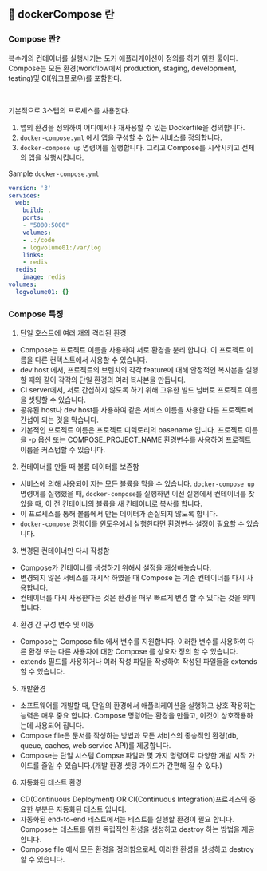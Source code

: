## 🐳 dockerCompose 란

### Compose 란?
복수개의 컨테이너를 실행시키는 도커 애플리케이션이 정의를 하기 위한 툴이다.  
Compose는 모든 환경(workflow에서 production, staging, development, testing)및 CI(워크플로우)를 포함한다.

<br>

기본적으로 3스텝의 프로세스를 사용한다. 
1. 앱의 환경을 정의하여 어디에서나 재사용할 수 있는 Dockerfile을 정의합니다.  
2. ``docker-compose.yml`` 에서 앱을 구성할 수 있는 서비스를 정의합니다.
3. ``docker-compose up`` 명령어를 실행합니다. 그리고 Compose를 시작시키고 전체의 앱을 실행시킵니다.

Sample ``docker-compose.yml``

```yml
version: '3'
services:
  web:
    build: .
    ports:
    - "5000:5000"
    volumes:
    - .:/code
    - logvolume01:/var/log
    links:
    - redis
  redis:
    image: redis
volumes:
  logvolume01: {}
```

### Compose 특징
1. 단일 호스트에 여러 개의 격리된 환경
* Compose는 프로젝트 이름을 사용하여 서로 환경을 분리 합니다. 이 프로젝트 이름을 다른 컨텍스트에서 사용할 수 있습니다.  
* dev host 에서, 프로젝트의 브렌치의 각각 feature에 대해 안정적인 복사본을 실행할 때와 같이 각각의 단일 환경의 여러 복사본을 만듭니다.
* CI server에서, 서로 간섭하지 않도록 하기 위해 고유한 빌드 넘버로 프로젝트 이름을 셋팅할 수 있습니다.
* 공유된 host나 dev host를 사용하여 같은 서비스 이름을 사용한 다른 프로젝트에 간섭이 되는 것을 막습니다.
* 기본적인 프로젝트 이름은 프로젝트 디렉토리의 basename 입니다. 프로젝트 이름을 -p 옵션 또는 COMPOSE_PROJECT_NAME 환경변수를 사용하여 프로젝트 이름을 커스텀할 수 있습니다.

2. 컨테이너를 만들 때 볼륨 데이터를 보존함
* 서비스에 의해 사용되어 지는 모든 볼륨을 막을 수 있습니다. ``docker-compose up`` 명령어를 실행했을 때, ``docker-compose``를 실행하면 이전 실행에서 컨테이너를 찾았을 때, 이 전 컨테이너의 볼륨을 새 컨테이너로 복사를 합니다.
* 이 프로세스를 통해 볼륨에서 만든 데이터가 손실되지 않도록 합니다.
* ``docker-compose`` 명령어를 윈도우에서 실행한다면 환경변수 설정이 필요할 수 있습니다.

3. 변경된 컨테이너만 다시 작성함
* Compose가 컨테이너를 생성하기 위해서 설정을 캐싱해놓습니다. 
* 변경되지 않은 서비스를 재시작 하였을 때 Compose 는 기존 컨테이너를 다시 사용합니다.
* 컨테이너를 다시 사용한다는 것은 환경을 매우 빠르게 변경 할 수 있다는 것을 의미합니다.

4. 환경 간 구성 변수 및 이동
* Compose는 Compose file 에서 변수를 지원합니다. 이러한 변수를 사용하여 다른 환경 또는 다른 사용자에 대한 Compose 를 상요자 정의 할 수 있습니다.
* extends 필드를 사용하거나 여러 작성 파일을 작성하여 작성된 파일들을 extends 할 수 있습니다.

5. 개발환경
* 소프트웨어를 개발할 때, 단일의 환경에서 애플리케이션을 실행하고 상호 작용하는 능력은 매우 중요 합니다. Compose 명령어는 환경을 만들고, 이것이 상호작용하는데 사용되어 집니다.
* Compose file은 문서를 작성하는 방법과 모든 서비스의 종송적인 환경(db, queue, caches, web service API)를 제공합니다.
* Compose는 단일 시스템 Compse 파일과 몇 가지 명령어로 다양한 개발 시작 가이드를 줄일 수 있습니다.(개발 환경 셋팅 가이드가 간편해 질 수 있다.)

6. 자동화된 테스트 환경
* CD(Continuous Deployment) OR CI(Continuous Integration)프로세스의 중요한 부분은 자동화된 테스트 입니다.
* 자동화된 end-to-end 테스트에서는 테스트를 실행할 환경이 필요 합니다. Compose는 테스트를 위한 독립적인 환셩을 생성하고 destroy 하는 방법을 제공합니다.
* Compose file 에서 모든 환경을 정의함으로써, 이러한 환셩을 생성하고 destroy 할 수 있습니다.
